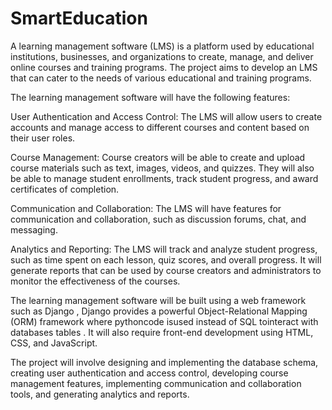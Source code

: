 # SmartEducation

A learning management software (LMS) is a platform used by educational institutions, businesses, and organizations to create, manage, and deliver online courses and training programs. The project aims to develop an LMS that can cater to the needs of various educational and training programs.

The learning management software will have the following features:

User Authentication and Access Control: The LMS will allow users to create accounts and manage access to different courses and content based on their user roles.

Course Management: Course creators will be able to create and upload course materials such as text, images, videos, and quizzes. They will also be able to manage student enrollments, track student progress, and award certificates of completion.

Communication and Collaboration: The LMS will have features for communication and collaboration, such as discussion forums, chat, and messaging.

Analytics and Reporting: The LMS will track and analyze student progress, such as time spent on each lesson, quiz scores, and overall progress. It will generate reports that can be used by course creators and administrators to monitor the effectiveness of the courses.

The learning management software will be built using a web framework such as Django , Django provides a powerful Object-Relational Mapping (ORM) framework where pythoncode isused instead of SQL tointeract with databases tables . It will also require front-end development using HTML, CSS, and JavaScript.

The project will involve designing and implementing the database schema, creating user authentication and access control, developing course management features, implementing communication and collaboration tools, and generating analytics and reports.
